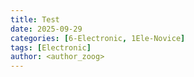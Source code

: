 ```yaml
---
title: Test
date: 2025-09-29
categories: [6-Electronic, 1Ele-Novice]
tags: [Electronic]
author: <author_zoog>
---
```


